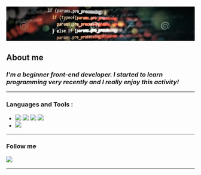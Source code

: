   
![](images/javascript.jpg)
  
## About me
###  ___I'm a beginner front-end developer. I started to learn programming very recently and I really enjoy this activity!___
___
### Languages and Tools :
* ![](https://img.shields.io/badge/-HTML-080908?style=for-the-badge&logo=html5) ![](https://img.shields.io/badge/-CSS-080908?style=for-the-badge&logo=css3) ![](https://img.shields.io/badge/-SCSS-3f3f3f?style=for-the-badge&logo=sass) ![](https://img.shields.io/badge/-BEM-eade0b?style=for-the-badge&logo=)
* ![](https://img.shields.io/badge/-javascript-080908?style=for-the-badge&logo=javascript)
___
### Follow me

[![](https://img.shields.io/badge/-linkedin-0077B5?style=for-the-badge&logo=linkedin)](https://linkedin.com/in/-376714198/)
___
